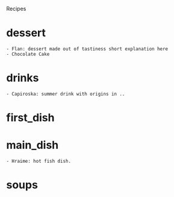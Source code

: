 Recipes

# dessert
    - Flan: dessert made out of tastiness short explanation here
    - Chocolate Cake
# drinks
    - Capiroska: summer drink with origins in ..
# first_dish
# main_dish
    - Hraime: hot fish dish.
# soups

